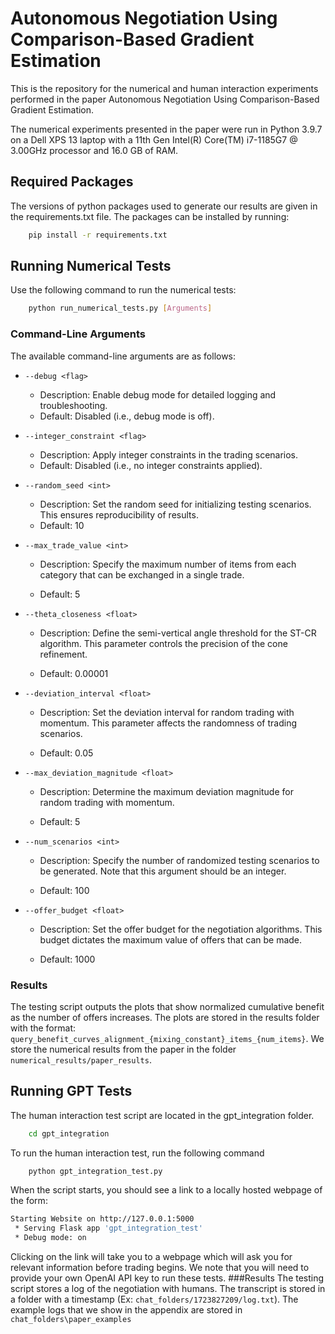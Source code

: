 # Autonomous Negotiation Using Comparison-Based Gradient Estimation

This is the repository for the numerical and human interaction experiments performed in the paper Autonomous Negotiation Using Comparison-Based Gradient Estimation.

The numerical experiments presented in the paper were run in Python 3.9.7 on a Dell XPS 13 laptop with a 11th Gen Intel(R) Core(TM) i7-1185G7 @ 3.00GHz processor and 16.0 GB of RAM.

## Required Packages
The versions of python packages used to generate our results are given in the requirements.txt file. The packages can be installed by running:

```bash
    pip install -r requirements.txt
```

## Running Numerical Tests
Use the following command to run the numerical tests:

```bash
    python run_numerical_tests.py [Arguments]
```
### Command-Line Arguments
The available command-line arguments are as follows:

- `--debug <flag>` 
  - Description: Enable debug mode for detailed logging and troubleshooting.
  - Default: Disabled (i.e., debug mode is off).
- `--integer_constraint <flag>` 
  - Description: Apply integer constraints in the trading scenarios.
  - Default: Disabled (i.e., no integer constraints applied).
  
- `--random_seed <int>`
  - Description: Set the random seed for initializing testing scenarios. This ensures reproducibility of results. 
  - Default: 10
  
- `--max_trade_value <int>`
  - Description: Specify the maximum number of items from each category that can be exchanged in a single trade.
  
  - Default: 5
  
- `--theta_closeness <float>`
  - Description: Define the semi-vertical angle threshold for the ST-CR algorithm. This parameter controls the precision of the cone refinement.
  
  - Default: 0.00001
  
- `--deviation_interval <float>`
  - Description: Set the deviation interval for random trading with momentum. This parameter affects the randomness of trading scenarios.
  
  - Default: 0.05
  
- `--max_deviation_magnitude <float>`
  - Description: Determine the maximum deviation magnitude for random trading with momentum.
  
  - Default: 5
  
- `--num_scenarios <int>`
  - Description: Specify the number of randomized testing scenarios to be generated. Note that this argument should be an integer.
  
  - Default: 100
  
- `--offer_budget <float>`
  - Description: Set the offer budget for the negotiation algorithms. This budget dictates the maximum value of offers that can be made.
  
  - Default: 1000


### Results
The testing script outputs the plots that show normalized cumulative benefit as the number of offers increases. The plots are stored in the results folder with the format: `query_benefit_curves_alignment_{mixing_constant}_items_{num_items}`.
We store the numerical results from the paper in the folder `numerical_results/paper_results`.

## Running GPT Tests
The human interaction test script are located in the gpt_integration folder.
```bash
    cd gpt_integration
```
To run the human interaction test, run the following command

```bash
    python gpt_integration_test.py
```
When the script starts, you should see a link to a locally hosted webpage of the form:
```bash
Starting Website on http://127.0.0.1:5000
 * Serving Flask app 'gpt_integration_test'
 * Debug mode: on  
```
Clicking on the link will take you to a webpage which will ask you for relevant information before trading begins. We note that you will need to provide your own OpenAI API key to run these tests.
###Results
The testing script stores a log of the negotiation with humans. The transcript is stored in a folder with a timestamp (Ex: `chat_folders/1723827209/log.txt`). The example logs that we show in the appendix are stored in `chat_folders\paper_examples`


